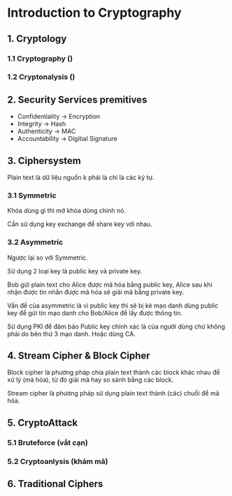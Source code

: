 # Introduction to Cryptography

## 1. Cryptology

### 1.1 Cryptography ()

### 1.2 Cryptonalysis ()

## 2. Security Services premitives

- Confidentiality -> Encryption
- Integrity -> Hash
- Authenticity -> MAC
- Accountability -> Digitial Signature

## 3. Ciphersystem

Plain text là dữ liệu nguồn k phải là chỉ là các ký tự.

### 3.1 Symmetric

Khóa dùng gì thì mở khóa dùng chính nó.

Cần sử dụng key exchange để share key với nhau.

### 3.2 Asymmetric

Ngược lại so với Symmetric.

Sử dụng 2 loại key là public key và private key.

Bob gửi plain text cho Alice được mã hóa bằng public key, Alice sau khi nhận được tin nhắn được mã hóa sẽ giải mã bằng private key.

Vấn đề của asymmetric là vì public key thì sẽ bị kẻ mạo danh dùng public key để gửi tin mạo danh cho Bob/Alice để lấy được thông tin.

Sử dụng PKI để đảm bảo Public key chính xác là của người dùng chứ không phải do bên thứ 3 mạo danh. Hoặc dùng CA.

## 4. Stream Cipher & Block Cipher

Block cipher là phương pháp chia plain text thành các block khác nhau để xử lý (mã hóa), từ đó giải mã hay so sánh bằng các block.

Stream cipher là phương pháp sử dụng plain text thành (các) chuỗi để mã hóa.

## 5. CryptoAttack

### 5.1 Bruteforce (vắt cạn)

### 5.2 Cryptoanlysis (khám mã)

## 6. Traditional Ciphers



